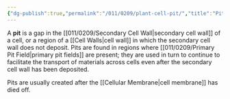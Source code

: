 ```yaml
---
{"dg-publish":true,"permalink":"/011/0209/plant-cell-pit/","title":"Pit","tags":["BIOL412"],"created":"2024-09-26T15:23:24.000-07:00","updated":"2025-01-22T00:50:18.862-08:00"}
---
```


A **pit** is a gap in the [[011/0209/Secondary Cell Wall\|secondary cell wall]] of a cell, or a region of a [[Cell Walls\|cell wall]] in which the secondary cell wall does not deposit. Pits are found in regions where [[011/0209/Primary Pit Field\|primary pit fields]] are present; they are used in turn to continue to facilitate the transport of materials across cells even after the secondary cell wall has been deposited.

Pits are usually created after the [[Cellular Membrane\|cell membrane]] has died off.